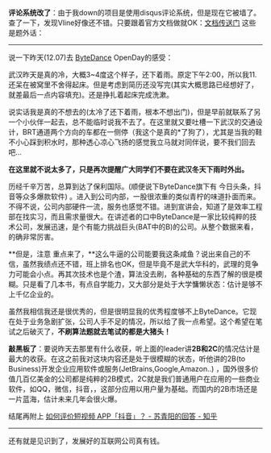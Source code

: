 **评论系统改了**：由于我down的项目是使用disqus评论系统，但是现在它被墙了。查了一下，发现Vline好像还不错。只要跟着官方文档做就OK：[文档传送门](https://valine.js.org/quickstart.html)   这些是题外话：

---

说一下昨天(12.07)去 [ByteDance](https://bytedance.com/) OpenDay的感受：

武汉昨天是真的冷，大概3~4度这个样子，还下着雨。原定下午2:00，所以我11.还呆在被窝里不舍得起床。但是考虑到简历还没写完(其实大概思路已经想好了，就差最后一点内容填充)。还是挣扎着起床完成洗漱。

说实话我是真的不想去的(太冷了还下着雨，根本不想出门)，但是早前就联系了另一个小伙伴一起去，总不能临时说我不去了。在这里就又要吐槽一下武汉的交通设计，BRT通道两个方向的车都在一侧停（我这个是真的*了狗了），尤其是当我的鞋不小心踩到积水时，那种透心凉心飞扬的感觉我立马就对同伴说，要不我们回去吧...

**在这里就不说太多了，只是再次提醒广大同学们不要在武汉冬天下雨时外出。**

历经千辛万苦，总算到达了保利国际。(顺便说下ByteDance旗下有 今日头条，抖音等众多爆款软件) 。进入到公司内部，一股很浓重的类似青柠的味道扑面而来。不得不说，公司内部硬件一流，服务也感觉不错。进到宣讲会，知道了是效率工程部在找实习，而且需求量很大。在讲述者的口中ByteDance是一家比较纯粹的技术公司，发展迅速，是个有能力挑战巨头(BAT中的B)的公司。从整个数据来看，的确非常厉害。

**但是，注意 重点来了，**这么牛逼的公司能要我这条咸鱼？说出来自己的不信，虽然我绩点还不错，班上排名也OK，但是毕竟不是武大华科的，武理的竞争力可能会小点。再其次技术也是个渣，算法没去刷，各种基础的东西了解的很是模糊。只是看了几本书，有点自学能力，又大部分是处于大学慵懒状态：估计是够不上千亿企业的。

虽然我相信我还是很优秀的，但是很明显我的优秀程度够不上ByteDance。它现在处于业务急剧扩张，公司人手不足的情况，所以给了我一点希望。这个希望在笔试之后破灭了，**不刷算法题就去笔试的都是大猪头！**

**敲黑板了**：要说昨天去那里有什么收获，听上面的leader讲**2B和2C**的情况估计是最大的收获。在这之前我对这块内容还是处于很模糊的状态，听他讲的2B(to Business)开发企业应用软件或服务(JetBrains,Google,Amazon..) ，国外很多价值几百亿美金的公司都是纯粹的2B模式，2C就是我们普通用户在应用的一些商业软件，如QQ，微信，抖音，，这部分应用以用户量为基础。而国内的2B市场还是一片蓝海，估计未来几年会很火爆。

结尾再附上  [如何评价短视频 APP「抖音」？ - 苏青阳的回答 - 知乎](
https://www.zhihu.com/question/57272673/answer/357609903) 

---

还有就是见识到了，发展好的互联网公司真有钱。






